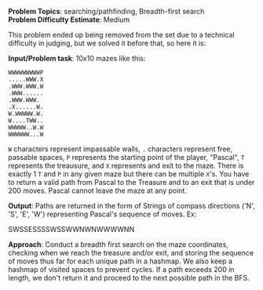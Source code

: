 **Problem Topics**: searching/pathfinding, Breadth-first search   
**Problem Difficulty Estimate**: Medium

This problem ended up being removed from the set due to a technical difficulty in judging, but we solved it before that, so here it is:  

**Input/Problem task**: 10x10 mazes like this:
```
WWWWWWWWWP
.....WWW.X
.WWW.WWW.W
.WWW......
.WWW.WWW.
.X......W.
W.WWWWW.W.
W....TWW..
WWWWW..W.W
WWWWWW...W
```

`W` characters represent impassable walls, `.` characters represent free, passable spaces, `P` represents the starting point of the player, "Pascal", `T` represents the treausure, and `X` represents and exit to the maze.  There is exactly 1 `T` and `P` in any given maze but there can be multiple `X`'s.  You have to return a valid path from Pascal to the Treasure and to an exit that is under 200 moves.  Pascal cannot leave the maze at any point.  

**Output**: Paths are returned in the form of Strings of compass directions ('N', 'S', 'E', 'W') representing Pascal's sequence of moves.  Ex:

SWSSESSSSWSSWWNWNWWWWNN

**Approach**: Conduct a breadth first search on the maze coordinates, checking when we reach the treasure and/or exit, and storing the sequence of moves thus far for each unique path in a hashmap.  We also keep a hashmap of visited spaces to prevent cycles.  If a path exceeds 200 in length, we don't return it and proceed to the next possible path in the BFS. 
